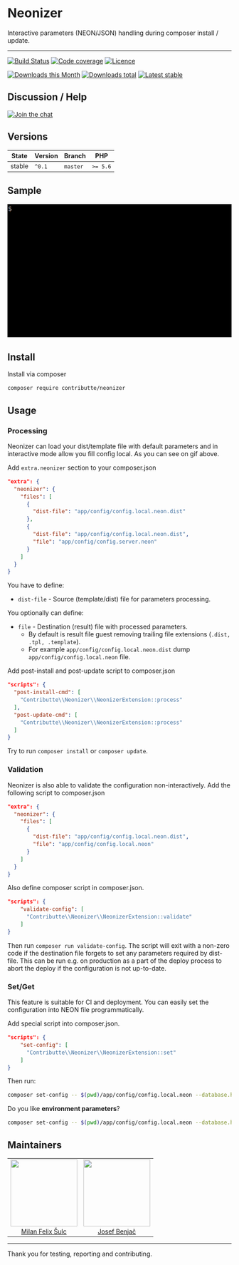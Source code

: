 # Neonizer

Interactive parameters (NEON/JSON) handling during composer install / update.

-----

[![Build Status](https://img.shields.io/travis/contributte/neonizer.svg?style=flat-square)](https://travis-ci.org/contributte/neonizer)
[![Code coverage](https://img.shields.io/coveralls/contributte/neonizer.svg?style=flat-square)](https://coveralls.io/r/contributte/neonizer)
[![Licence](https://img.shields.io/packagist/l/contributte/neonizer.svg?style=flat-square)](https://packagist.org/packages/contributte/neonizer)

[![Downloads this Month](https://img.shields.io/packagist/dm/contributte/neonizer.svg?style=flat-square)](https://packagist.org/packages/contributte/neonizer)
[![Downloads total](https://img.shields.io/packagist/dt/contributte/neonizer.svg?style=flat-square)](https://packagist.org/packages/contributte/neonizer)
[![Latest stable](https://img.shields.io/packagist/v/contributte/neonizer.svg?style=flat-square)](https://packagist.org/packages/contributte/neonizer)

## Discussion / Help

[![Join the chat](https://img.shields.io/gitter/room/contributte/contributte.svg?style=flat-square)](https://gitter.im/contributte/contributte)

## Versions

| State       | Version | Branch   | PHP      |
|-------------|---------|----------|----------|
| stable      | `^0.1`  | `master` | `>= 5.6` |

## Sample

![Neonizer](.docs/neonizer.gif)

## Install

Install via composer

```sh
composer require contributte/neonizer
```


## Usage

### Processing

Neonizer can load your dist/template file with default parameters and in interactive mode allow you fill config local. 
As you can see on gif above.

Add `extra.neonizer` section to your composer.json 

```json
"extra": {
  "neonizer": {
    "files": [
      {
        "dist-file": "app/config/config.local.neon.dist"
      },
      {
        "dist-file": "app/config/config.local.neon.dist",
        "file": "app/config/config.server.neon"
      }
    ]
  }
}
```

You have to define:

- `dist-file` - Source (template/dist) file for parameters processing.

You optionally can define:

- `file` - Destination (result) file with processed parameters.
    - By default is result file guest removing trailing file extensions (`.dist, .tpl, .template`).
    - For example `app/config/config.local.neon.dist` dump `app/config/config.local.neon` file.

Add post-install and post-update script to composer.json

```json
"scripts": {
  "post-install-cmd": [
    "Contributte\\Neonizer\\NeonizerExtension::process"
  ],
  "post-update-cmd": [
    "Contributte\\Neonizer\\NeonizerExtension::process"
  ]
}
```

Try to run `composer install` or `composer update`.

### Validation

Neonizer is also able to validate the configuration non-interactively. Add the following script to composer.json

```json
"extra": {
  "neonizer": {
    "files": [
      {
        "dist-file": "app/config/config.local.neon.dist",
        "file": "app/config/config.local.neon"
      }
    ]
  }
}
```

Also define composer script in composer.json.

```json
"scripts": {
    "validate-config": [
      "Contributte\\Neonizer\\NeonizerExtension::validate"
    ]
}
```

Then run `composer run validate-config`. The script will exit with a non-zero code if the destination file forgets
to set any parameters required by dist-file. This can be run e.g. on production as a part of the deploy process to
abort the deploy if the configuration is not up-to-date.

### Set/Get

This feature is suitable for CI and deployment. You can easily set the configuration into NEON file programmatically.

Add special script into composer.json.

```json
"scripts": {
    "set-config": [
      "Contributte\\Neonizer\\NeonizerExtension::set"
    ]
}
```

Then run:

```sh
composer set-config -- $(pwd)/app/config/config.local.neon --database.host=localhost --database.user=neonizer
```

Do you like **environment parameters**? 


```sh
composer set-config -- $(pwd)/app/config/config.local.neon --database.host=$DATABASE_HOST --database.user=$DATABASE_USER
```

## Maintainers

<table>
  <tbody>
    <tr>
      <td align="center">
        <a href="https://github.com/f3l1x">
            <img width="150" height="150" src="https://avatars2.githubusercontent.com/u/538058?v=3&s=150">
        </a>
        </br>
        <a href="https://github.com/f3l1x">Milan Felix Šulc</a>
      </td>
      <td align="center">
        <a href="https://github.com/benijo">
            <img width="150" height="150" src="https://avatars3.githubusercontent.com/u/6731626?v=3&s=150">
        </a>
        </br>
        <a href="https://github.com/benijo">Josef Benjač</a>
      </td>
    </tr>
  <tbody>
</table>

-----

Thank you for testing, reporting and contributing.
